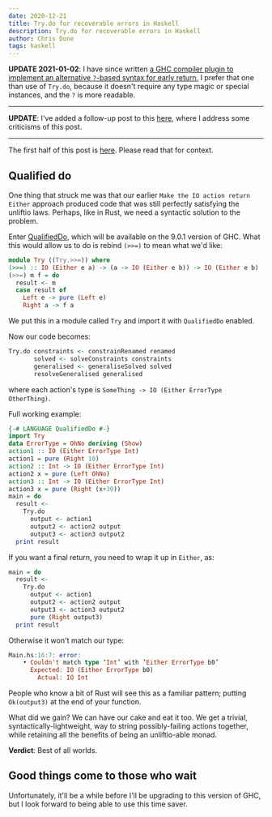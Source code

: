 ```yaml
---
date: 2020-12-21
title: Try.do for recoverable errors in Haskell
description: Try.do for recoverable errors in Haskell
author: Chris Done
tags: haskell
---
```


**UPDATE 2021-01-02**: I have since written [a GHC compiler plugin to
  implement an alternative `?`-based syntax for early return.](https://github.com/inflex-io/early)
  I prefer that one than use of `Try.do`, because it doesn't require
  any type magic or special instances, and the `?` is more readable.

---

**UPDATE**: I've added a follow-up post to this
  [here](/posts/is-try-do-dangerous/), where I address some criticisms
  of this post.

---

The first half of this post is
[here](/posts/recoverable-errors-in-haskell). Please read that for context.

## Qualified do

One thing that struck me was that our earlier `Make the IO action
return Either` approach produced code that was still perfectly
satisfying the unliftio laws. Perhaps, like in Rust, we need a
syntactic solution to the problem.

Enter
[QualifiedDo](https://ghc.gitlab.haskell.org/ghc/doc/users_guide/exts/qualified_do.html),
which will be available on the 9.0.1 version of GHC. What this would
allow us to do is rebind `(>>=)` to mean what we'd like:

``` haskell
module Try ((Try.>>=)) where
(>>=) :: IO (Either e a) -> (a -> IO (Either e b)) -> IO (Either e b)
(>>=) m f = do
  result <- m
  case result of
    Left e -> pure (Left e)
    Right a -> f a
```

We put this in a module called `Try` and import it with `QualifiedDo`
enabled.

Now our code becomes:

```haskell
Try.do constraints <- constrainRenamed renamed
       solved <- solveConstraints constraints
       generalised <- generaliseSolved solved
       resolveGeneralised generalised
```

where each action's type is `SomeThing -> IO (Either ErrorType OtherThing)`.

Full working example:

```haskell
{-# LANGUAGE QualifiedDo #-}
import Try
data ErrorType = OhNo deriving (Show)
action1 :: IO (Either ErrorType Int)
action1 = pure (Right 10)
action2 :: Int -> IO (Either ErrorType Int)
action2 x = pure (Left OhNo)
action3 :: Int -> IO (Either ErrorType Int)
action3 x = pure (Right (x+30))
main = do
  result <-
    Try.do
      output <- action1
      output2 <- action2 output
      output3 <- action3 output2
  print result
```

If you want a final return, you need to wrap it up in `Either`, as:

``` haskell
main = do
  result <-
    Try.do
      output <- action1
      output2 <- action2 output
      output3 <- action3 output2
      pure (Right output3)
  print result
```

Otherwise it won't match our type:

``` haskell
Main.hs:16:7: error:
    • Couldn't match type ‘Int’ with ‘Either ErrorType b0’
      Expected: IO (Either ErrorType b0)
        Actual: IO Int

```

People who know a bit of Rust will see this as a familiar pattern;
putting `Ok(output3)` at the end of your function.

What did we gain? We can have our cake and eat it too. We get a
trivial, syntactically-lightweight, way to string possibly-failing
actions together, while retaining all the benefits of being an
unliftio-able monad.

**Verdict**: Best of all worlds.

## Good things come to those who wait

Unfortunately, it'll be a while before I'll be upgrading to this
version of GHC, but I look forward to being able to use this time
saver.
